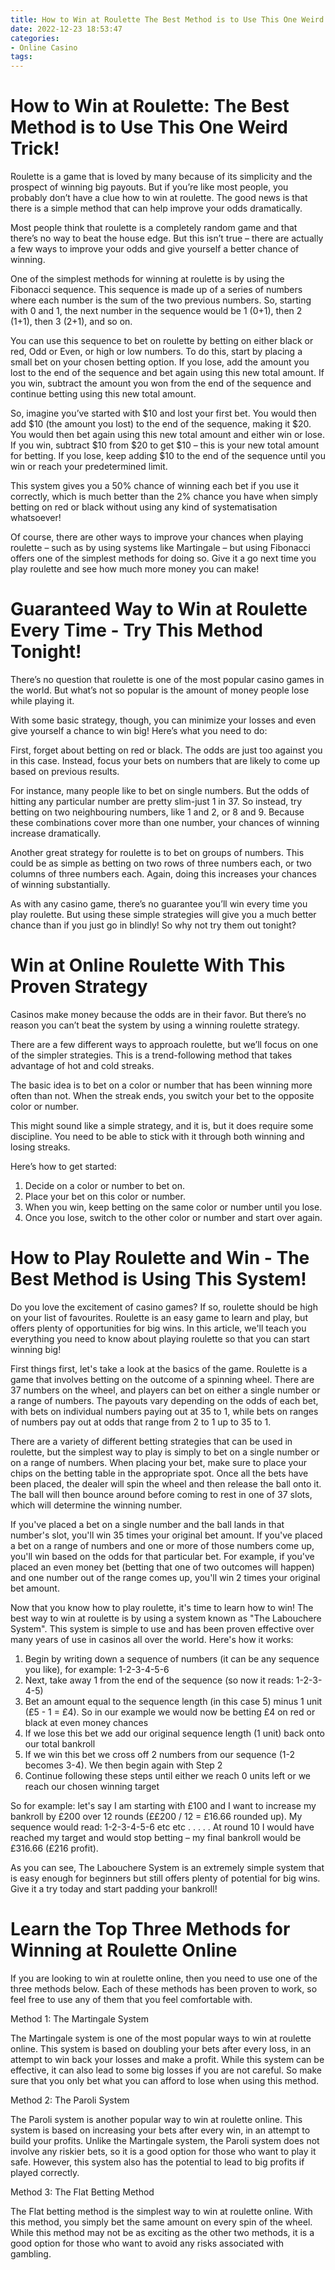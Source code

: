 ```yaml
---
title: How to Win at Roulette The Best Method is to Use This One Weird Trick!
date: 2022-12-23 18:53:47
categories:
- Online Casino
tags:
---
```



#  How to Win at Roulette: The Best Method is to Use This One Weird Trick!

Roulette is a game that is loved by many because of its simplicity and the prospect of winning big payouts. But if you’re like most people, you probably don’t have a clue how to win at roulette. The good news is that there is a simple method that can help improve your odds dramatically.

Most people think that roulette is a completely random game and that there’s no way to beat the house edge. But this isn’t true – there are actually a few ways to improve your odds and give yourself a better chance of winning.

One of the simplest methods for winning at roulette is by using the Fibonacci sequence. This sequence is made up of a series of numbers where each number is the sum of the two previous numbers. So, starting with 0 and 1, the next number in the sequence would be 1 (0+1), then 2 (1+1), then 3 (2+1), and so on.

You can use this sequence to bet on roulette by betting on either black or red, Odd or Even, or high or low numbers. To do this, start by placing a small bet on your chosen betting option. If you lose, add the amount you lost to the end of the sequence and bet again using this new total amount. If you win, subtract the amount you won from the end of the sequence and continue betting using this new total amount.

So, imagine you’ve started with $10 and lost your first bet. You would then add $10 (the amount you lost) to the end of the sequence, making it $20. You would then bet again using this new total amount and either win or lose. If you win, subtract $10 from $20 to get $10 – this is your new total amount for betting. If you lose, keep adding $10 to the end of the sequence until you win or reach your predetermined limit.

This system gives you a 50% chance of winning each bet if you use it correctly, which is much better than the 2% chance you have when simply betting on red or black without using any kind of systematisation whatsoever!

Of course, there are other ways to improve your chances when playing roulette – such as by using systems like Martingale – but using Fibonacci offers one of the simplest methods for doing so. Give it a go next time you play roulette and see how much more money you can make!

#  Guaranteed Way to Win at Roulette Every Time - Try This Method Tonight!

There’s no question that roulette is one of the most popular casino games in the world. But what’s not so popular is the amount of money people lose while playing it.

With some basic strategy, though, you can minimize your losses and even give yourself a chance to win big! Here’s what you need to do:

First, forget about betting on red or black. The odds are just too against you in this case. Instead, focus your bets on numbers that are likely to come up based on previous results.

For instance, many people like to bet on single numbers. But the odds of hitting any particular number are pretty slim-just 1 in 37. So instead, try betting on two neighbouring numbers, like 1 and 2, or 8 and 9. Because these combinations cover more than one number, your chances of winning increase dramatically.

Another great strategy for roulette is to bet on groups of numbers. This could be as simple as betting on two rows of three numbers each, or two columns of three numbers each. Again, doing this increases your chances of winning substantially.

As with any casino game, there’s no guarantee you’ll win every time you play roulette. But using these simple strategies will give you a much better chance than if you just go in blindly! So why not try them out tonight?

#  Win at Online Roulette With This Proven Strategy 

Casinos make money because the odds are in their favor. But there’s no reason you can’t beat the system by using a winning roulette strategy.

There are a few different ways to approach roulette, but we’ll focus on one of the simpler strategies. This is a trend-following method that takes advantage of hot and cold streaks.

The basic idea is to bet on a color or number that has been winning more often than not. When the streak ends, you switch your bet to the opposite color or number.

This might sound like a simple strategy, and it is, but it does require some discipline. You need to be able to stick with it through both winning and losing streaks.

Here’s how to get started: 
1. Decide on a color or number to bet on. 
2. Place your bet on this color or number. 
3. When you win, keep betting on the same color or number until you lose. 
4. Once you lose, switch to the other color or number and start over again.

#  How to Play Roulette and Win - The Best Method is Using This System!

Do you love the excitement of casino games? If so, roulette should be high on your list of favourites. Roulette is an easy game to learn and play, but offers plenty of opportunities for big wins. In this article, we'll teach you everything you need to know about playing roulette so that you can start winning big!

First things first, let's take a look at the basics of the game. Roulette is a game that involves betting on the outcome of a spinning wheel. There are 37 numbers on the wheel, and players can bet on either a single number or a range of numbers. The payouts vary depending on the odds of each bet, with bets on individual numbers paying out at 35 to 1, while bets on ranges of numbers pay out at odds that range from 2 to 1 up to 35 to 1.

There are a variety of different betting strategies that can be used in roulette, but the simplest way to play is simply to bet on a single number or on a range of numbers. When placing your bet, make sure to place your chips on the betting table in the appropriate spot. Once all the bets have been placed, the dealer will spin the wheel and then release the ball onto it. The ball will then bounce around before coming to rest in one of 37 slots, which will determine the winning number.

If you've placed a bet on a single number and the ball lands in that number's slot, you'll win 35 times your original bet amount. If you've placed a bet on a range of numbers and one or more of those numbers come up, you'll win based on the odds for that particular bet. For example, if you've placed an even money bet (betting that one of two outcomes will happen) and one number out of the range comes up, you'll win 2 times your original bet amount.

Now that you know how to play roulette, it's time to learn how to win! The best way to win at roulette is by using a system known as "The Labouchere System". This system is simple to use and has been proven effective over many years of use in casinos all over the world. Here's how it works:

1) Begin by writing down a sequence of numbers (it can be any sequence you like), for example: 1-2-3-4-5-6
2) Next, take away 1 from the end of the sequence (so now it reads: 1-2-3-4-5)
3) Bet an amount equal to the sequence length (in this case 5) minus 1 unit (£5 - 1 = £4). So in our example we would now be betting £4 on red or black at even money chances 
4) If we lose this bet we add our original sequence length (1 unit) back onto our total bankroll 
5) If we win this bet we cross off 2 numbers from our sequence (1-2 becomes 3-4). We then begin again with Step 2 
6) Continue following these steps until either we reach 0 units left or we reach our chosen winning target 

So for example: let's say I am starting with £100 and I want to increase my bankroll by £200 over 12 rounds (££200 / 12 = £16.66 rounded up). My sequence would read: 1-2-3-4-5-6 etc etc . . . . . At round 10 I would have reached my target and would stop betting – my final bankroll would be £316.66 (£216 profit).

As you can see, The Labouchere System is an extremely simple system that is easy enough for beginners but still offers plenty of potential for big wins. Give it a try today and start padding your bankroll!

#  Learn the Top Three Methods for Winning at Roulette Online

If you are looking to win at roulette online, then you need to use one of the three methods below. Each of these methods has been proven to work, so feel free to use any of them that you feel comfortable with.

Method 1: The Martingale System

The Martingale system is one of the most popular ways to win at roulette online. This system is based on doubling your bets after every loss, in an attempt to win back your losses and make a profit. While this system can be effective, it can also lead to some big losses if you are not careful. So make sure that you only bet what you can afford to lose when using this method.

Method 2: The Paroli System

The Paroli system is another popular way to win at roulette online. This system is based on increasing your bets after every win, in an attempt to build your profits. Unlike the Martingale system, the Paroli system does not involve any riskier bets, so it is a good option for those who want to play it safe. However, this system also has the potential to lead to big profits if played correctly.

Method 3: The Flat Betting Method

The Flat betting method is the simplest way to win at roulette online. With this method, you simply bet the same amount on every spin of the wheel. While this method may not be as exciting as the other two methods, it is a good option for those who want to avoid any risks associated with gambling.